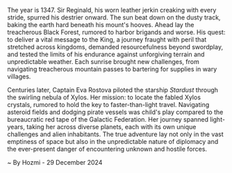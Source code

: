 
The year is 1347.  Sir Reginald, his worn leather jerkin creaking with every stride, spurred his destrier onward.  The sun beat down on the dusty track, baking the earth hard beneath his mount's hooves.  Ahead lay the treacherous Black Forest, rumored to harbor brigands and worse.  His quest: to deliver a vital message to the King, a journey fraught with peril that stretched across kingdoms, demanded resourcefulness beyond swordplay, and tested the limits of his endurance against unforgiving terrain and unpredictable weather.  Each sunrise brought new challenges, from navigating treacherous mountain passes to bartering for supplies in wary villages.

Centuries later, Captain Eva Rostova piloted the starship *Stardust* through the swirling nebula of Xylos.  Her mission: to locate the fabled Xylos crystals, rumored to hold the key to faster-than-light travel.  Navigating asteroid fields and dodging pirate vessels was child's play compared to the bureaucratic red tape of the Galactic Federation.  Her journey spanned light-years, taking her across diverse planets, each with its own unique challenges and alien inhabitants.  The true adventure lay not only in the vast emptiness of space but also in the unpredictable nature of diplomacy and the ever-present danger of encountering unknown and hostile forces.

~ By Hozmi - 29 December 2024
